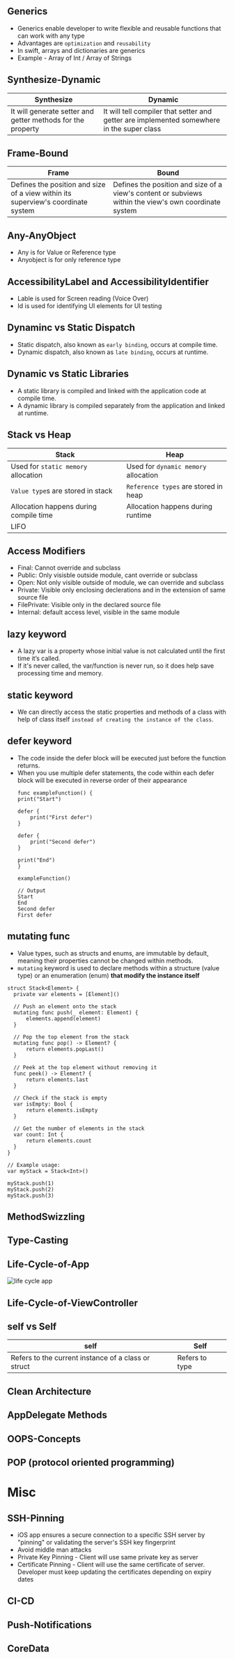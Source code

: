 ## Generics
- Generics enable developer to write flexible and reusable functions that can work with any type
- Advantages are `optimization` and `reusability`
- In swift, arrays and dictionaries are generics
- Example - Array of Int / Array of Strings
  
## Synthesize-Dynamic
|Synthesize|Dynamic|
|-|-|
|It will generate setter and getter methods for the property|It will tell compiler that setter and getter are implemented somewhere in the super class|

## Frame-Bound
|Frame|Bound|
|-|-|
|Defines the position and size of a view within its superview's coordinate system|Defines the position and size of a view's content or subviews within the view's own coordinate system|

## Any-AnyObject
- Any is for Value or Reference type
- Anyobject is for only reference type
  
## AccessibilityLabel and AccessibilityIdentifier
- Lable is used for Screen reading (Voice Over)
- Id is used for identifying UI elements for UI testing

## Dynaminc vs Static Dispatch
- Static dispatch, also known as `early binding`, occurs at compile time.
- Dynamic dispatch, also known as `late binding`, occurs at runtime.

## Dynamic vs Static Libraries
- A static library is compiled and linked with the application code at compile time.
- A dynamic library is compiled separately from the application and linked at runtime.

## Stack vs Heap
  |Stack|Heap|
  |-|-|
  |Used for `static memory` allocation|Used for `dynamic memory` allocation|
  |`Value type`s are stored in stack|`Reference types` are stored in heap|
  |Allocation happens during compile time|Allocation happens during runtime|
  |LIFO||
  
## Access Modifiers
  - Final: Cannot override and subclass
  - Public: Only visisble outside module, cant override or subclass 
  - Open: Not only visible outside of module, we can override and subclass
  - Private: Visible only enclosing declerations and in the extension of same source file
  - FilePrivate: Visible only in the declared source file
  - Internal: default access level, visible in the same module

## lazy keyword
  - A lazy var is a property whose initial value is not calculated until the first time it’s called.
  - If it's never called, the var/function is never run, so it does help save processing time and memory.
    
## static keyword
  - We can directly access the static properties and methods of a class with help of class itself `instead of creating the instance of the class`.
    
## defer keyword
  - The code inside the defer block will be executed just before the function returns.
  - When you use multiple defer statements, the code within each defer block will be executed in reverse order of their appearance
    ```
    func exampleFunction() {
    print("Start")

    defer {
        print("First defer")
    }

    defer {
        print("Second defer")
    }

    print("End")
    }
    
    exampleFunction()

    // Output
    Start
    End
    Second defer
    First defer
    ```
    
## mutating func
  - Value types, such as structs and enums, are immutable by default, meaning their properties cannot be changed within methods.
  - `mutating` keyword is used to declare methods within a structure (value type) or an enumeration (enum) <b>that modify the instance itself</b>
  ```
  struct Stack<Element> {
    private var elements = [Element]()

    // Push an element onto the stack
    mutating func push(_ element: Element) {
        elements.append(element)
    }

    // Pop the top element from the stack
    mutating func pop() -> Element? {
        return elements.popLast()
    }

    // Peek at the top element without removing it
    func peek() -> Element? {
        return elements.last
    }

    // Check if the stack is empty
    var isEmpty: Bool {
        return elements.isEmpty
    }

    // Get the number of elements in the stack
    var count: Int {
        return elements.count
    }
  }

  // Example usage:
  var myStack = Stack<Int>()
  
  myStack.push(1)
  myStack.push(2)
  myStack.push(3)
  ```
## MethodSwizzling
## Type-Casting
## Life-Cycle-of-App
  ![life cycle app](https://github.com/nithinyell/iOS-Important-Questions/assets/18254027/d95d9a41-d17c-4f4c-8665-23b22f56a7bb)
## Life-Cycle-of-ViewController
## self vs Self
  |self|Self|
  |-|-|
  |Refers to the current instance of a class or struct|Refers to type|
  
## Clean Architecture
## AppDelegate Methods
## OOPS-Concepts
## POP (protocol oriented programming)

# Misc
## SSH-Pinning
  - iOS app ensures a secure connection to a specific SSH server by "pinning" or validating the server's SSH key fingerprint
  - Avoid middle man attacks
  - Private Key Pinning - Client will use same private key as server
  - Certificate Pinning - Client will use the same certificate of server. Developer must keep updating the certificates depending on expiry dates
## CI-CD
## Push-Notifications
## CoreData
